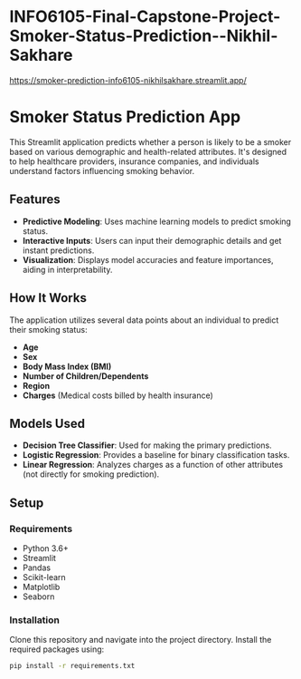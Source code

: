 # INFO6105-Final-Capstone-Project-Smoker-Status-Prediction--Nikhil-Sakhare

https://smoker-prediction-info6105-nikhilsakhare.streamlit.app/

# Smoker Status Prediction App

This Streamlit application predicts whether a person is likely to be a smoker based on various demographic and health-related attributes. It's designed to help healthcare providers, insurance companies, and individuals understand factors influencing smoking behavior.

## Features

- **Predictive Modeling**: Uses machine learning models to predict smoking status.
- **Interactive Inputs**: Users can input their demographic details and get instant predictions.
- **Visualization**: Displays model accuracies and feature importances, aiding in interpretability.

## How It Works

The application utilizes several data points about an individual to predict their smoking status:
- **Age**
- **Sex**
- **Body Mass Index (BMI)**
- **Number of Children/Dependents**
- **Region**
- **Charges** (Medical costs billed by health insurance)

## Models Used

- **Decision Tree Classifier**: Used for making the primary predictions.
- **Logistic Regression**: Provides a baseline for binary classification tasks.
- **Linear Regression**: Analyzes charges as a function of other attributes (not directly for smoking prediction).

## Setup

### Requirements

- Python 3.6+
- Streamlit
- Pandas
- Scikit-learn
- Matplotlib
- Seaborn

### Installation

Clone this repository and navigate into the project directory. Install the required packages using:

```bash
pip install -r requirements.txt

